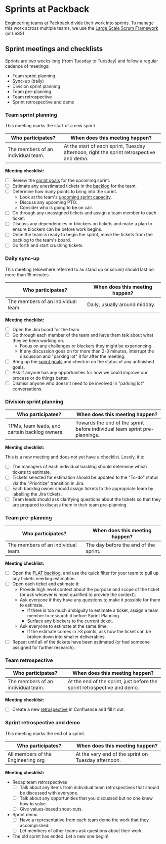 # Sprints at Packback

Engineering teams at Packback divide their work into sprints. To manage this work across multiple teams, we use the [Large Scale Scrum Framework](https://less.works/less/framework) (or LeSS).

## Sprint meetings and checklists

Sprints are two weeks long (from Tuesday to Tuesday) and follow a regular cadence of meetings:

- Team sprint planning
- Sync-up (daily)
- Division sprint planning
- Team pre-planning
- Team retrospective
- Sprint retrospective and demo

### Team sprint planning

This meeting marks the start of a new sprint.

| Who participates? | When does this meeting happen? |
| ----------------- | ------------------------------ |
| The members of an individual team. | At the start of each sprint, Tuesday afternoon, right the sprint retrospective and demo. |

**Meeting checklist:**

- [ ] Review the [sprint goals](https://docs.google.com/presentation/d/1Sbd8495t2-nF61AdYXYRXp51lu-OSYcH57YFyuPnt-w/) for the upcoming sprint.
- [ ] Estimate any unestimated tickets in the [backlog](https://packback.atlassian.net/secure/RapidBoard.jspa?rapidView=68&projectKey=PLAT&view=planning.nodetail&quickFilter=135&issueLimit=100) for the team.
- [ ] Determine how many points to bring into the sprint.
    - Look at the team's [upcoming sprint capacity](https://metabase.packback.co/question/727).
    - Discuss any upcoming PTO.
    - Consider who is going to be on call.
- [ ] Go through any unassigned tickets and assign a team member to each ticket.
- [ ] Discuss any dependencies or blockers on tickets and make a plan to ensure blockers can be before work begins.
- [ ] Once the team is ready to begin the sprint, move the tickets from the backlog to the team's board.
- [ ] Go forth and start crushing tickets.

### Daily sync-up

This meeting (elsewhere referred to as stand up or scrum) should last no more than 15 minutes.

| Who participates? | When does this meeting happen? |
| ----------------- | ------------------------------ |
| The members of an individual team. | Daily, usually around midday. |

**Meeting checklist:**

- [ ] Open the Jira board for the team.
- [ ] Go through each member of the team and have them talk about what they've been working on.
    - Focus on any challenges or blockers they might be experiencing.
    - If any discussion goes on for more than 2-3 minutes, interrupt the discussion and "parking lot" it for after the meeting.
- [ ] Bring up the [sprint goals](https://docs.google.com/presentation/d/1Sbd8495t2-nF61AdYXYRXp51lu-OSYcH57YFyuPnt-w/) and check in on the status of any unfinished goals.
- [ ] Ask if anyone has any opportunities for how we could improve our process or do things better.
- [ ] Dismiss anyone who doesn't need to be involved in "parking lot" conversations.

### Division sprint planning

| Who participates? | When does this meeting happen? |
| ----------------- | ------------------------------ |
| TPMs, team leads, and certain backlog owners. | Towards the end of the sprint before individual team sprint pre-plannings. |

**Meeting checklist:**

This is a new meeting and does not yet have a checklist. Losely, it's:

- [ ] The managers of each individual backlog should determine which tickets to estimate.
- [ ] Tickets selected for estimation should be updated to the "To-do" status via the "Prioritize" transition in Jira.
- [ ] Each backlog owner should assign tickets to the appropriate team by labelling the Jira tickets.
- [ ] Team leads should ask clarifying questions about the tickets so that they are prepared to discuss them in their team pre-planning.

### Team pre-planning

| Who participates? | When does this meeting happen? |
| ----------------- | ------------------------------ |
| The members of an individual team. | The day before the end of the sprint. |

**Meeting checklist:**

- [ ] Open the [PLAT backlog](https://packback.atlassian.net/secure/RapidBoard.jspa?rapidView=68&projectKey=PLAT&view=planning.nodetail&quickFilter=135&issueLimit=100), and use the quick filter for your team to pull up any tickets needing estimation.
- [ ] Open each ticket and estimate it:
    - Provide high level context about the purpose and scope of the ticket (or ask whoever is most qualified to provide the context).
    - Ask everyone if they have any questions to make it possible for them to estimate.
        - If there is too much ambiguity to estimate a ticket, assign a team member to research it before Sprint Planning.
        - Surface any blockers to the current ticket.
    - Ask everyone to estimate at the same time.
        - If the estimate comes in >3 points, ask how the ticket can be broken down into smaller deliverables.
- [ ] Repeat until all of the tickets have been estimated (or had someone assigned for further research).

### Team retrospective

| Who participates? | When does this meeting happen? |
| ----------------- | ------------------------------ |
| The members of an individual team. | At the end of the sprint, just before the sprint retrospective and demo. |

**Meeting checklist:**

- [ ] Create a new [retrospective](https://packback.atlassian.net/wiki/spaces/QUESTIONS/pages/557058) in Confluence and fill it out.

### Sprint retrospective and demo

This meeting marks the end of a sprint.

| Who participates? | When does this meeting happen? |
| ----------------- | ------------------------------ |
| All members of the Engineering org | At the very end of the sprint on Tuesday afternoon. |

**Meeting checklist:**

- Recap team retrospectives
    - [ ] Talk about any items from individual team retrospectives that should be discussed with everyone.
    - [ ] Talk about any opportunities that you discussed but no one knew how to solve.
    - [ ] Give values-based shout-outs.
- Sprint demo
    - [ ] Have a representative from each team demo the work that they accomplished.
    - [ ] Let members of other teams ask questions about their work.
- The old sprint has ended. Let a new one begin!
